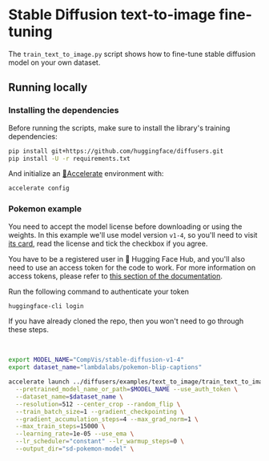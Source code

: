 # Stable Diffusion text-to-image fine-tuning

The `train_text_to_image.py` script shows how to fine-tune stable diffusion model on your own dataset.


## Running locally 
### Installing the dependencies

Before running the scripts, make sure to install the library's training dependencies:

```bash
pip install git+https://github.com/huggingface/diffusers.git
pip install -U -r requirements.txt
```

And initialize an [🤗Accelerate](https://github.com/huggingface/accelerate/) environment with:

```bash
accelerate config
```

### Pokemon example

You need to accept the model license before downloading or using the weights. In this example we'll use model version `v1-4`, so you'll need to visit [its card](https://huggingface.co/CompVis/stable-diffusion-v1-4), read the license and tick the checkbox if you agree. 

You have to be a registered user in 🤗 Hugging Face Hub, and you'll also need to use an access token for the code to work. For more information on access tokens, please refer to [this section of the documentation](https://huggingface.co/docs/hub/security-tokens).

Run the following command to authenticate your token

```bash
huggingface-cli login
```

If you have already cloned the repo, then you won't need to go through these steps.

<br>

```bash
export MODEL_NAME="CompVis/stable-diffusion-v1-4"
export dataset_name="lambdalabs/pokemon-blip-captions"

accelerate launch ../diffusers/examples/text_to_image/train_text_to_image.py \
  --pretrained_model_name_or_path=$MODEL_NAME --use_auth_token \
  --dataset_name=$dataset_name \
  --resolution=512 --center_crop --random_flip \
  --train_batch_size=1 --gradient_checkpointing \
  --gradient_accumulation_steps=4 --max_grad_norm=1 \
  --max_train_steps=15000 \
  --learning_rate=1e-05 --use_ema \
  --lr_scheduler="constant" --lr_warmup_steps=0 \
  --output_dir="sd-pokemon-model" \
```